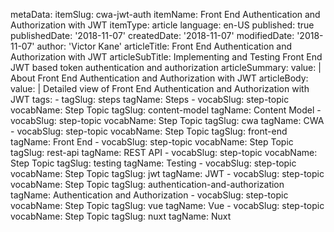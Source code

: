 metaData:
    itemSlug: cwa-jwt-auth
    itemName: Front End Authentication and Authorization with JWT
    itemType: article
    language: en-US
    published: true
    publishedDate: '2018-11-07'
    createdDate: '2018-11-07'
    modifiedDate: '2018-11-07'
author: 'Victor Kane'
articleTitle: Front End Authentication and Authorization with JWT
articleSubTitle: Implementing and Testing Front End JWT based token authentication and authorization
articleSummary:
    value: |
        About Front End Authentication and Authorization with JWT
articleBody:
    value: |
        Detailed view of Front End Authentication and Authorization with JWT
tags:
    - tagSlug: steps
      tagName: Steps
    - vocabSlug: step-topic
      vocabName: Step Topic
      tagSlug: content-model
      tagName: Content Model
    - vocabSlug: step-topic
      vocabName: Step Topic
      tagSlug: cwa
      tagName: CWA
    - vocabSlug: step-topic
      vocabName: Step Topic
      tagSlug: front-end
      tagName: Front End
    - vocabSlug: step-topic
      vocabName: Step Topic
      tagSlug: rest-api
      tagName: REST API
    - vocabSlug: step-topic
      vocabName: Step Topic
      tagSlug: testing
      tagName: Testing
    - vocabSlug: step-topic
      vocabName: Step Topic
      tagSlug: jwt
      tagName: JWT
    - vocabSlug: step-topic
      vocabName: Step Topic
      tagSlug: authentication-and-authorization
      tagName: Authentication and Authorization
    - vocabSlug: step-topic
      vocabName: Step Topic
      tagSlug: vue
      tagName: Vue
    - vocabSlug: step-topic
      vocabName: Step Topic
      tagSlug: nuxt
      tagName: Nuxt
